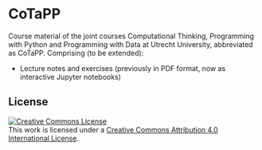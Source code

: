 # CoTaPP
Course material of the joint courses Computational Thinking, Programming with Python and Programming with Data at Utrecht University, abbreviated as CoTaPP. Comprising (to be extended):
* Lecture notes and exercises (previously in PDF format, now as interactive Jupyter notebooks)

## License
<a rel="license" href="http://creativecommons.org/licenses/by/4.0/"><img alt="Creative Commons License" style="border-width:0" src="https://i.creativecommons.org/l/by/4.0/88x31.png" /></a><br />This work is licensed under a <a rel="license" href="http://creativecommons.org/licenses/by/4.0/">Creative Commons Attribution 4.0 International License</a>.

